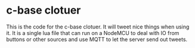 c-base clotuer
===

This is the code for the c-base clotuer. It will tweet nice things when using it.
It is a single lua file that can run on a NodeMCU to deal with IO from buttons or other sources and use MQTT to let the server send out tweets.

